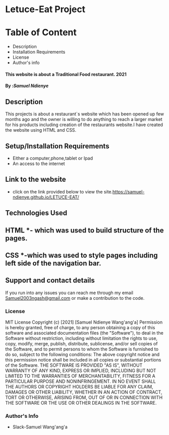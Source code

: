 

# Letuce-Eat Project
# Table of Content
* Description
* Installation Requirements
* License
* Author's info
#### This website is about a Traditional Food restaurant. 2021
#### By :*Samuel Ndienye*
## Description
This projects is about a restaurant`s website which has been opened up few months ago and the owner is willing to do anything to reach a larger market for his products including creation of the restaurants website.I have created the website using HTML and CSS.
## Setup/Installation Requirements
* Either a computer,phone,tablet or Ipad
* An access to the internet
## Link to the website
* click on the link provided below to view the site.https://samuel-ndienye.github.io/LETUCE-EAT/
## Technologies Used
## HTML *- which was used to build structure of the pages.
## CSS *-which was used to style pages including left side of the navigation bar.
## Support and contact details
If you run into any issues you can reach me through my email Samuel2003ngash@gmail.com or make a contribution to the code.
### License
MIT License
Copyright (c) [2021] [Samuel Ndienye Wang'ang'a]
Permission is hereby granted, free of charge, to any person obtaining a copy
of this software and associated documentation files (the "Software"), to deal
in the Software without restriction, including without limitation the rights
to use, copy, modify, merge, publish, distribute, sublicense, and/or sell
copies of the Software, and to permit persons to whom the Software is
furnished to do so, subject to the following conditions:
The above copyright notice and this permission notice shall be included in all
copies or substantial portions of the Software.
THE SOFTWARE IS PROVIDED "AS IS", WITHOUT WARRANTY OF ANY KIND, EXPRESS OR
IMPLIED, INCLUDING BUT NOT LIMITED TO THE WARRANTIES OF MERCHANTABILITY,
FITNESS FOR A PARTICULAR PURPOSE AND NONINFRINGEMENT. IN NO EVENT SHALL THE
AUTHORS OR COPYRIGHT HOLDERS BE LIABLE FOR ANY CLAIM, DAMAGES OR OTHER
LIABILITY, WHETHER IN AN ACTION OF CONTRACT, TORT OR OTHERWISE, ARISING FROM,
OUT OF OR IN CONNECTION WITH THE SOFTWARE OR THE USE OR OTHER DEALINGS IN THE
SOFTWARE.
### Author's Info
* Slack-Samuel Wang'ang'a
